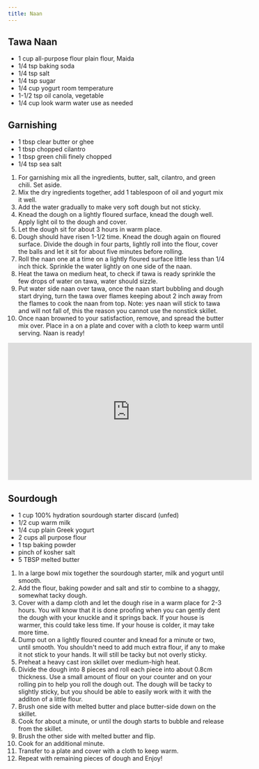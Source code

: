 ```yaml
---
title: Naan
---
```


## Tawa Naan

- 1 cup all-purpose flour plain flour, Maida
- 1/4 tsp baking soda
- 1/4 tsp salt
- 1/4 tsp sugar
- 1/4 cup yogurt room temperature
- 1-1/2 tsp oil canola, vegetable
- 1/4 cup look warm water use as needed

## Garnishing

- 1 tbsp clear butter or ghee
- 1 tbsp chopped cilantro
- 1 tbsp green chili finely chopped
- 1/4 tsp sea salt

1. For garnishing mix all the ingredients, butter, salt, cilantro, and green chili. Set aside.
1. Mix the dry ingredients together, add 1 tablespoon of oil and yogurt mix it well.
1. Add the water gradually to make very soft dough but not sticky.
1. Knead the dough on a lightly floured surface, knead the dough well. Apply light oil to the dough and cover.
1. Let the dough sit for about 3 hours in warm place.
1. Dough should have risen 1-1/2 time. Knead the dough again on floured surface. Divide the dough in four parts, lightly roll into the flour, cover the balls and let it sit for about five minutes before rolling.
1. Roll the naan one at a time on a lightly floured surface little less than 1/4 inch thick. Sprinkle the water lightly on one side of the naan.
1. Heat the tawa on medium heat, to check if tawa is ready sprinkle the few drops of water on tawa, water should sizzle.
1. Put water side naan over tawa, once the naan start bubbling and dough start drying, turn the tawa over flames keeping about 2 inch away from the flames to cook the naan from top. Note: yes naan will stick to tawa and will not fall of, this the reason you cannot use the nonstick skillet.
1. Once naan browned to your satisfaction, remove, and spread the butter mix over. Place in a on a plate and cover with a cloth to keep warm until serving. Naan is ready!

<iframe width="560" height="315" src="https://www.youtube.com/embed/9Be9LHPracE" frameborder="0" allow="accelerometer; autoplay; clipboard-write; encrypted-media; gyroscope; picture-in-picture" allowFullScreen></iframe>

## Sourdough

- 1 cup 100% hydration sourdough starter discard (unfed)
- 1/2 cup warm milk
- 1/4 cup plain Greek yogurt
- 2 cups all purpose flour
- 1 tsp baking powder
- pinch of kosher salt
- 5 TBSP melted butter

1. In a large bowl mix together the sourdough starter, milk and yogurt until smooth.
1. Add the flour, baking powder and salt and stir to combine to a shaggy, somewhat tacky dough.
1. Cover with a damp cloth and let the dough rise in a warm place for 2-3 hours. You will know that it is done proofing when you can gently dent the dough with your knuckle and it springs back. If your house is warmer, this could take less time. If your house is colder, it may take more time.
1. Dump out on a lightly floured counter and knead for a minute or two, until smooth. You shouldn't need to add much extra flour, if any to make it not stick to your hands. It will still be tacky but not overly sticky.
1. Preheat a heavy cast iron skillet over medium-high heat.
1. Divide the dough into 8 pieces and roll each piece into about 0.8cm thickness. Use a small amount of flour on your counter and on your rolling pin to help you roll the dough out. The dough will be tacky to slightly sticky, but you should be able to easily work with it with the additon of a little flour.
1. Brush one side with melted butter and place butter-side down on the skillet.
1. Cook for about a minute, or until the dough starts to bubble and release from the skillet.
1. Brush the other side with melted butter and flip.
1. Cook for an additional minute.
1. Transfer to a plate and cover with a cloth to keep warm.
1. Repeat with remaining pieces of dough and Enjoy!
